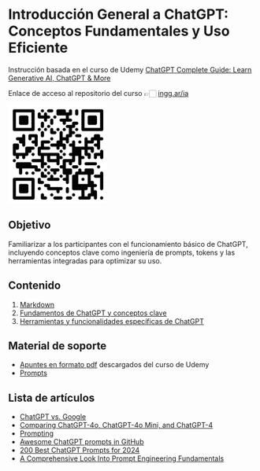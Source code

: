 # Introducción General a ChatGPT: Conceptos Fundamentales y Uso Eficiente

Instrucción basada en el curso de Udemy [ChatGPT Complete Guide: Learn Generative AI, ChatGPT & More](https://www.udemy.com/course/complete-ai-guide/?couponCode=KEEPLEARNING)

Enlace de acceso al repositorio del curso 👉🏻 [ingg.ar/ia](http://ingg.ar/ia)

<img src="./Imagenes/qr-curso.png" alt="Código QR de acceso al curso" style="height: 200px;">

## Objetivo
Familiarizar a los participantes con el funcionamiento básico de ChatGPT, incluyendo conceptos clave como ingeniería de prompts, tokens y las herramientas integradas para optimizar su uso.

## Contenido
1. [Markdown](./1-Markdown.md)
2. [Fundamentos de ChatGPT y conceptos clave](./2-Fundamentos.md)
3. [Herramientas y funcionalidades específicas de ChatGPT](./3-Herramientas.md)

## Material de soporte
- [Apuntes en formato pdf](https://github.com/grobiglio/IA-Tools/tree/main/Apuntes) descargados del curso de Udemy
- [Prompts](https://github.com/grobiglio/IA-Tools/tree/main/Prompts)

## Lista de artículos

- [ChatGPT vs. Google](https://leapyearlearning.mykajabi.com/blog/chatgpt-vs-google-key-differences-and-when-to-use-each)
- [Comparing ChatGPT-4o, ChatGPT-4o Mini, and ChatGPT-4](https://leapyearlearning.mykajabi.com/blog/prompts-for-increasing-business-productivity)
- [Prompting](https://leapyearlearning.mykajabi.com/blog/prompting-the-art-of-creating-effective-prompts-for-llm-s)
- [Awesome ChatGPT prompts in GitHub](https://github.com/f/awesome-chatgpt-prompts)
- [200 Best ChatGPT Prompts for 2024](https://leapyearlearning.mykajabi.com/blog/week-1)
- [A Comprehensive Look Into Prompt Engineering Fundamentals](https://leapyearlearning.mykajabi.com/blog/a-comprehensive-guide-to-prompt-engineering)